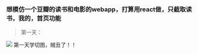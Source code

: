 ### 想模仿一个豆瓣的读书和电影的webapp，打算用react做，只截取读书，我的，首页功能
 > 第一天：

![](https://user-gold-cdn.xitu.io/2019/1/3/16813c41f88e7df5?w=401&h=696&f=png&s=8672)
 第一天学切图，贼丑了！！